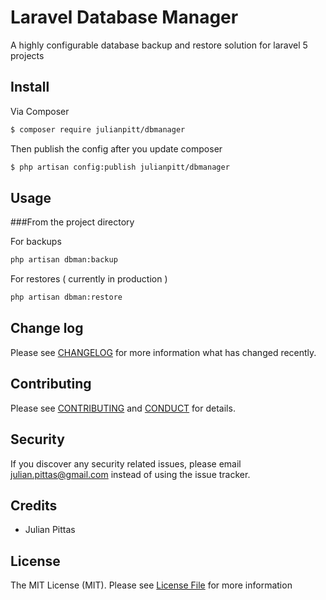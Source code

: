 # Laravel Database Manager

A highly configurable database backup and restore solution for laravel 5 projects
## Install

Via Composer

``` bash
$ composer require julianpitt/dbmanager
```

Then publish the config after you update composer

``` bash
$ php artisan config:publish julianpitt/dbmanager
```


## Usage

###From the project directory

For backups
``` bash
php artisan dbman:backup
```

For restores ( currently in production )
``` bash
php artisan dbman:restore
```

## Change log

Please see [CHANGELOG](CHANGELOG.md) for more information what has changed recently.

## Contributing

Please see [CONTRIBUTING](CONTRIBUTING.md) and [CONDUCT](CONDUCT.md) for details.

## Security

If you discover any security related issues, please email julian.pittas@gmail.com instead of using the issue tracker.

## Credits

- Julian Pittas

## License

The MIT License (MIT). Please see [License File](LICENSE.md) for more information
